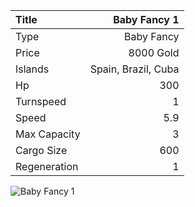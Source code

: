 |Title        | Baby Fancy 1
|:-|-:
|Type         | Baby Fancy           
|Price        | 8000 Gold    
|Islands      | Spain, Brazil, Cuba
|Hp           | 300
|Turnspeed    | 1
|Speed        | 5.9
|Max Capacity | 3
|Cargo Size   | 600
|Regeneration | 1

<img src="assets/img/babyFancy.png" alt="Baby Fancy 1">